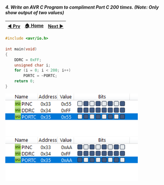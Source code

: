 
#### *4. Write an AVR C Program to compliment Port C 200 times. (Note: Only show output of two values)*

|[◀️ Prv](../p3/readme.md)|[🏠 Home](/README.md)|[Next ▶️](../p5/readme.md)|
|---|---|---|

```c
#include <avr/io.h>

int main(void)
{
    DDRC = 0xFF;
    unsigned char i;
    for (i = 0; i < 200; i++)
        PORTC = ~PORTC;
    return 0;
}
```
<img src="./p4-1.png" style="width:30em" title="output-1" alt="output-1" >

<img src="./p4-2.png" style="width:30em" title="output-2" alt="output-2" >

